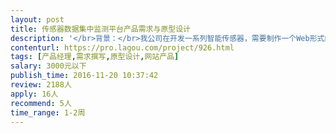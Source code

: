 ```yaml
---                
layout: post       
title: 传感器数据集中监测平台产品需求与原型设计           
description: '</br>背景：</br>我公司在开发一系列智能传感器，需要制作一个Web形式的数据查看平台。由于我公司主打硬件，目前只清楚我们最终的产品想做成什么样子，但不清楚软件上如何实现。希望寻找专业人士帮助我们完善需求书，细化对平台的技术要求，必要时做出原型设计，以便我们可以拿到该需求书交给软件外包团队，他们能清楚的知道应该做什么。</br></br>一、项目描述</br>这是一个用于查看多种传感器上传的数据的平台，以一个网页的形式呈现。类似于现有的物联网数据平台。有2类传感器需要上传数据：</br> 状态类传感器：显示多种状态，例如开关（两种状态：开和关）</br> 数据类传感器：会定时传输数据。当数据超过某一个阈值时，需要启动报警</br>应用场景：应用于电力行业的一个设备远程监测系统。不同工业用户订阅该平台，并将其现有传感器接入。该平台上实现集中监控，工业用户无需再配备监控人员。</br>最终该平台可以在未连入互联网的局域网中部署，也可在互联网上部署（例如在阿里云上，通过一个公开网站的可以登录），并可以查看多类数据。网站有多个不同权限的用户。</br>此次发布的项目仅为本项目的第一阶段，即设计一个在局域网中可运行的网站，针对单一用户登录，设计针对一种数据类传感器（密度传感器）的监测查看平台。但在设计开发时，应考虑到整个项目的最终形态，为后续拓展和开发做好准备。</br></br>二、主要功能点：</br>- 监测平台通过TCP端口接收物联网中传感器发送的数据，并保存数据。</br>- 用户可添加新的传感器，并接收其发来的数据</br>- 用户可查看一个站点或一个区域内的传感器是否有数据越限的情况</br>- 用户可查看他所添加的传感器所有上传数据，可查询历史数据，并以Excel表或CSV的格式导出数据。</br></br>三、可参考产品：</br>tlink.io;</br>yeelink</br>四、人员要求：</br>1、有企业级软件产品设计的经验。</br>2、良好的沟通能力和契约精神。</br>3、有物联网产品开发经验的优先</br>五、交付物</br>需求文档、产品原型</br>'     
contenturl: https://pro.lagou.com/project/926.html      
tags: [产品经理,需求撰写,原型设计,网站产品]            
salary: 3000元以下          
publish_time: 2016-11-20 10:37:42         
review: 2188人                   
apply: 16人                   
recommend: 5人                   
time_range: 1-2周              
---                 
```

